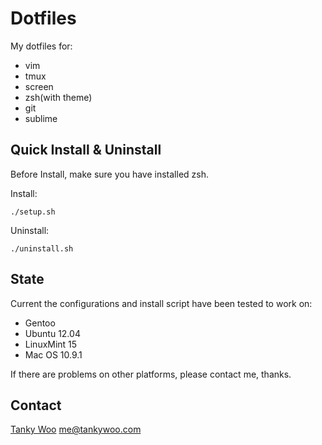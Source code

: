 # Dotfiles #

My dotfiles for:

* vim
* tmux
* screen
* zsh(with theme)
* git
* sublime

## Quick Install & Uninstall ##

Before Install, make sure you have installed zsh.

Install:

	./setup.sh

Uninstall:

	./uninstall.sh

## State ##

Current the configurations and install script have been tested to work on:

* Gentoo
* Ubuntu 12.04
* LinuxMint 15
* Mac OS 10.9.1

If there are problems on other platforms, please contact me, thanks.

## Contact ##

[Tanky Woo](http://tankywoo.com/) <me@tankywoo.com>
